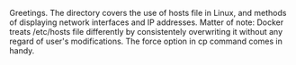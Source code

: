 Greetings.
The directory covers the use of hosts file in Linux, and methods of displaying network interfaces and IP addresses.
Matter of note: Docker treats /etc/hosts file differently by consistentely overwriting it without any regard of user's modifications. The force option in cp command comes in handy.
